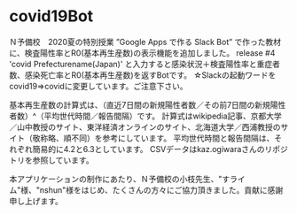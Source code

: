 # covid19Bot
Ｎ予備校　2020夏の特別授業 ”Google Apps で作る Slack Bot” で作った教材に、検査陽性率とR0(基本再生産数)の表示機能を追加しました。
release #4  'covid Prefecturename(Japan)' と入力すると感染状況＋検査陽性率と重症者数、感染死亡率とR0(基本再生産数)を返すBotです。
☆Slackの起動ワードをcovid19⇒covidに変更しています。ご注意下さい。

基本再生産数の計算式は、（直近7日間の新規陽性者数／その前7日間の新規陽性者数）^（平均世代時間／報告間隔）です。
計算式はwikipedia記事、京都大学／山中教授のサイト、東洋経済オンラインのサイト、北海道大学／西浦教授のサイト（敬称略、順不同）を参考にしています。
平均世代時間と報告間隔は、それぞれ簡易的に4.2と6.3としています。
CSVデータはkaz.ogiwaraさんのリポジトリを参照しています。

本アプリケーションの制作にあたり、Ｎ予備校の小枝先生、"すライム"様、"nshun"様をはじめ、たくさんの方々にご協力頂きました。貢献に感謝申し上げます。
